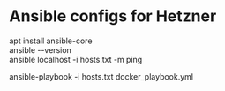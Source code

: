 # Ansible configs for Hetzner

apt install ansible-core  
ansible --version  
ansible localhost -i hosts.txt -m ping  

ansible-playbook -i hosts.txt docker_playbook.yml
